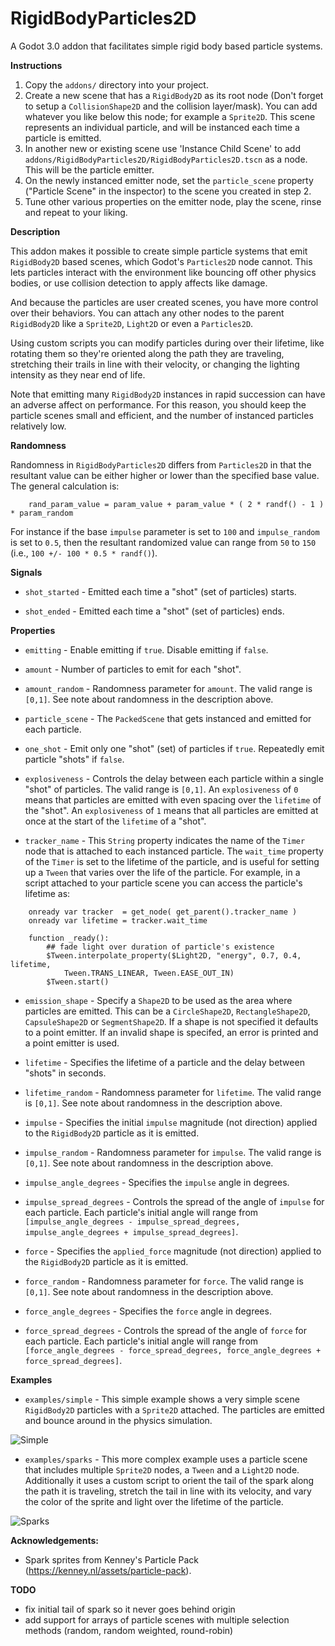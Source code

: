 # RigidBodyParticles2D

A Godot 3.0 addon that facilitates simple rigid body based particle systems.

**Instructions**

1. Copy the `addons/` directory into your project.
2. Create a new scene that has a `RigidBody2D` as its root node (Don't forget to setup a `CollisionShape2D` and the collision layer/mask). You can add whatever you like below this node; for example a `Sprite2D`. This scene represents an individual particle, and will be instanced each time a particle is emitted.
3. In another new or existing scene use 'Instance Child Scene' to add `addons/RigidBodyParticles2D/RigidBodyParticles2D.tscn` as a node. This will be the particle emitter.
4. On the newly instanced emitter node, set the `particle_scene` property ("Particle Scene" in the inspector) to the scene you created in step 2.
5. Tune other various properties on the emitter node, play the scene, rinse and repeat to your liking.

**Description**

This addon makes it possible to create simple particle systems that emit `RigidBody2D` based scenes, which Godot's `Particles2D` node cannot. This lets particles interact with the environment like bouncing off other physics bodies, or use collision detection to apply affects like damage.

And because the particles are user created scenes, you have more control over their behaviors. You can attach any other nodes to the parent `RigidBody2D` like a `Sprite2D`, `Light2D` or even a `Particles2D`.

Using custom scripts you can modify particles during over their lifetime, like rotating them so they're oriented along the path they are traveling, stretching their trails in line with their velocity, or changing the lighting intensity as they near end of life.

Note that emitting many `RigidBody2D` instances in rapid succession can have an adverse affect on performance. For this reason, you should keep the particle scenes small and efficient, and the number of instanced particles relatively low.

**Randomness**

Randomness in `RigidBodyParticles2D` differs from `Particles2D` in that the resultant value can be either higher or lower than the specified base value. The general calculation is:

````
    rand_param_value = param_value + param_value * ( 2 * randf() - 1 ) * param_random
````

For instance if the base `impulse` parameter is set to `100` and `impulse_random` is set to `0.5`, then the resultant randomized value can range from `50` to `150` (i.e., `100 +/- 100 * 0.5 * randf()`).

**Signals**

 * `shot_started` - Emitted each time a "shot" (set of particles) starts.

 * `shot_ended` - Emitted each time a "shot" (set of particles) ends.

**Properties**

 * `emitting` - Enable emitting if `true`. Disable emitting if `false`.

 * `amount` - Number of particles to emit for each "shot".

 * `amount_random` - Randomness parameter for `amount`. The valid range is `[0,1]`. See note about randomness in the description above.

 * `particle_scene` - The `PackedScene` that gets instanced and emitted for each particle.

 * `one_shot` - Emit only one "shot" (set) of particles if `true`. Repeatedly emit particle "shots" if `false`.

 * `explosiveness` - Controls the delay between each particle within a single "shot" of particles.  The valid range is `[0,1]`. An `explosiveness` of `0` means that particles are emitted with even spacing over the `lifetime` of the "shot". An `explosiveness` of `1` means that all particles are emitted at once at the start of the `lifetime` of a "shot".

 * `tracker_name` - This `String` property indicates the name of the `Timer` node that is attached to each instanced particle. The `wait_time` property of the `Timer` is set to the lifetime of the particle, and is useful for setting up a `Tween` that varies over the life of the particle. For example, in a script attached to your particle scene you can access the particle's lifetime as:

````
    onready var tracker  = get_node( get_parent().tracker_name )
    onready var lifetime = tracker.wait_time

    function _ready():
    	## fade light over duration of particle's existence
    	$Tween.interpolate_property($Light2D, "energy", 0.7, 0.4, lifetime,
    		Tween.TRANS_LINEAR, Tween.EASE_OUT_IN)
    	$Tween.start()
````

 * `emission_shape` - Specify a `Shape2D` to be used as the area where particles are emitted. This can be a `CircleShape2D`, `RectangleShape2D`, `CapsuleShape2D` or `SegmentShape2D`. If a shape is not specified it defaults to a point emitter. If an invalid shape is specifed, an error is printed and a point emitter is used.

 * `lifetime` - Specifies the lifetime of a particle and the delay between "shots" in seconds.

 * `lifetime_random` - Randomness parameter for `lifetime`. The valid range is `[0,1]`. See note about randomness in the description above.

 * `impulse` - Specifies the initial `impulse` magnitude (not direction) applied to the `RigidBody2D` particle as it is emitted.

 * `impulse_random` - Randomness parameter for `impulse`. The valid range is `[0,1]`. See note about randomness in the description above.

 * `impulse_angle_degrees` - Specifies the `impulse` angle in degrees.

 * `impulse_spread_degrees` - Controls the spread of the angle of `impulse` for each particle. Each particle's initial angle will range from `[impulse_angle_degrees - impulse_spread_degrees, impulse_angle_degrees + impulse_spread_degrees]`.

 * `force` - Specifies the `applied_force` magnitude (not direction) applied to the `RigidBody2D` particle as it is emitted.

 * `force_random` - Randomness parameter for `force`. The valid range is `[0,1]`. See note about randomness in the description above.

 * `force_angle_degrees` - Specifies the `force` angle in degrees.

 * `force_spread_degrees` - Controls the spread of the angle of `force` for each particle. Each particle's initial angle will range from `[force_angle_degrees - force_spread_degrees, force_angle_degrees + force_spread_degrees]`.

**Examples**

 * `examples/simple` - This simple example shows a very simple scene `RigidBody2D` particles with a `Sprite2D` attached. The particles are emitted and bounce around in the physics simulation.

 ![Simple](https://i.gyazo.com/b630121417c7dec217a9c256ef2b2515.gif "Simple")

 * `examples/sparks` - This more complex example uses a particle scene that includes multiple `Sprite2D` nodes, a `Tween` and a `Light2D` node. Additionally it uses a custom script to orient the tail of the spark along the path it is traveling, stretch the tail in line with its velocity, and vary the color of the sprite and light over the lifetime of the particle.

 ![Sparks](https://i.gyazo.com/ec3aeb01818a268c2bc2b0aa9b0dd6da.gif "Sparks")

**Acknowledgements:**

 * Spark sprites from Kenney's Particle Pack (https://kenney.nl/assets/particle-pack).

**TODO**

* fix initial tail of spark so it never goes behind origin
* add support for arrays of particle scenes with multiple selection methods (random, random weighted, round-robin)
